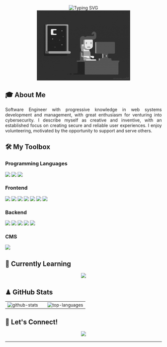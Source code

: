 <div align="center">
  <img src="https://readme-typing-svg.herokuapp.com?font=Fira+Code&weight=500&size=40&pause=1000&color=000000&center=true&vCenter=true&width=600&height=100&lines=Full+Stack+Web+Developer;Cybersecurity+Enthusiast;Creative+by+Nature" alt="Typing SVG" />
</div>

<div align="center">
  <img src="banner.gif" width="300">
</div>

## 🎓 About Me

<div align="justify">
Software Engineer with progressive knowledge in web systems development and management, with great enthusiasm for venturing into cybersecurity. I describe myself as creative and inventive, with an established focus on creating secure and reliable user experiences. I enjoy volunteering, motivated by the opportunity to support and serve others.
</div>

## 🛠️ My Toolbox

### Programming Languages
<div align="left">
  <img src="https://img.shields.io/badge/JavaScript-000000?style=for-the-badge&logo=javascript&logoColor=white" height="24">
  <img src="https://img.shields.io/badge/TypeScript-000000?style=for-the-badge&logo=typescript&logoColor=white" height="24">
  <img src="https://img.shields.io/badge/PHP-000000?style=for-the-badge&logo=php&logoColor=white" height="24">
</div>

### Frontend
<div align="left">
  <img src="https://img.shields.io/badge/HTML5-000000?style=for-the-badge&logo=html5&logoColor=white" height="24">
  <img src="https://img.shields.io/badge/CSS3-000000?style=for-the-badge&logo=css3&logoColor=white" height="24">
  <img src="https://img.shields.io/badge/Bootstrap-000000?style=for-the-badge&logo=bootstrap&logoColor=white" height="24">
  <img src="https://img.shields.io/badge/Tailwind-000000?style=for-the-badge&logo=tailwind-css&logoColor=white" height="24">
  <img src="https://img.shields.io/badge/React-000000?style=for-the-badge&logo=react&logoColor=white" height="24">
  <img src="https://img.shields.io/badge/Redux-000000?style=for-the-badge&logo=redux&logoColor=white" height="24">
  <img src="https://img.shields.io/badge/Angular-000000?style=for-the-badge&logo=angular&logoColor=white" height="24">
</div>

### Backend
<div align="left">
  <img src="https://img.shields.io/badge/Node.js-000000?style=for-the-badge&logo=node.js&logoColor=white" height="24">
  <img src="https://img.shields.io/badge/Laravel-000000?style=for-the-badge&logo=laravel&logoColor=white" height="24">
  <img src="https://img.shields.io/badge/Express-000000?style=for-the-badge&logo=express&logoColor=white" height="24">
  <img src="https://img.shields.io/badge/MySQL-000000?style=for-the-badge&logo=mysql&logoColor=white" height="24">
  <img src="https://img.shields.io/badge/MongoDB-000000?style=for-the-badge&logo=mongodb&logoColor=white" height="24">
</div>

### CMS
<div align="left">
  <img src="https://img.shields.io/badge/Wordpress-000000?style=for-the-badge&logo=wordpress&logoColor=white" height="24">
</div>

## 📓 Currently Learning
<div align="center">
  <img src="https://img.shields.io/badge/Next.js-000000?style=for-the-badge&logo=nextdotjs&logoColor=white">
</div>

## ♟ GitHub Stats
<table>
  <tr>
    <td width="50%">
      <img height="180em" src="https://github-readme-stats-7yhlrmemk-1chooo.vercel.app/api?username=jfpanchi&theme=dark&count_private=true&hide_border=true&line_height=20" alt="github-stats" />
    </td>
    <td width="50%">
      <img height="180em" src="https://github-readme-stats-7yhlrmemk-1chooo.vercel.app/api/top-langs/?username=jfpanchi&hide=jupyter%20notebook,html&layout=compact&theme=dark&count_private=true&hide_border=true" alt="top-languages" />
    </td>
  </tr>
</table>

## 🔌 Let's Connect!
<div align="center">
  <a href="https://jefferson-panchi.vercel.app/" target="_blank">
    <img src='https://img.shields.io/static/v1?style=for-the-badge&message=🚀&color=000000&logo=Files&logoColor=FFFFFF&label=Visit+my+Portfolio'>
  </a>
</div>

---
